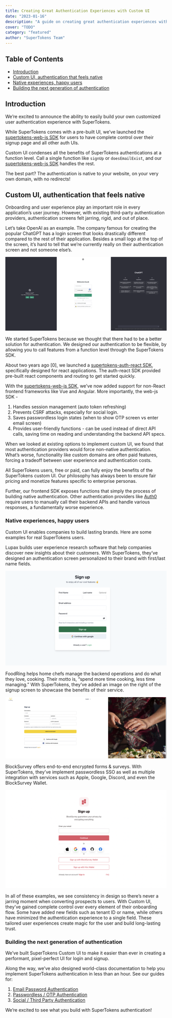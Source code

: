 ```yaml
---
title: Creating Great Authentication Experiences with Custom UI
date: "2023-01-16"
description: "A guide on creating great authentication experiences with custom UI"
cover: "TODO"
category: "featured"
author: "SuperTokens Team"
---
```


## Table of Contents
- [Introduction](#introduction)
- [Custom UI, authentication that feels native](#custom-ui-authentication-that-feels-native)
- [Native experiences, happy users](#native-experiences-happy-users)
- [Building the next generation of authentication](#building-the-next-generation-of-authentication)

## Introduction 
We’re excited to announce the ability to easily build your own customized user authentication experience with SuperTokens. 

While SuperTokens comes with a pre-built UI, we’ve launched the [supertokens-web-js SDK](https://github.com/supertokens/supertokens-web-js) for users to have complete control over their signup page and all other auth UIs.

Custom UI condenses all the benefits of SuperTokens authentications at a function level. Call a single function like `signUp` or `doesEmailExist`, and our [supertokens-web-js SDK](https://github.com/supertokens/supertokens-web-js) handles the rest.

The best part? The authentication is native to your website, on your very own domain, with no redirects!

## Custom UI, authentication that feels native

Onboarding and user experience play an important role in every application’s user journey. However, with existing third-party authentication providers, authentication screens felt jarring, rigid, and out of place.

Let’s take OpenAI as an example. The company famous for creating the popular ChatGPT has a login screen that looks drastically different compared to the rest of their application. Besides a small logo at the top of the screen, it’s hard to tell that we’re currently really on their authentication screen and not someone else’s.  

![Chat GPT login experience](./chat-gpt-login.png)

We started SuperTokens because we thought that there had to be a better solution for authentication. We designed our authentication to be flexible, by allowing you to call features from a function level through the SuperTokens SDK.

About two years ago [0], we launched a [supertokens-auth-react SDK](https://github.com/supertokens/supertokens-auth-react), specifically designed for react applications. The auth-react SDK provided pre-built react components and routing to get started quickly. 

With the [supertokens-web-js SDK](https://github.com/supertokens/supertokens-web-js), we’ve now added support for non-React frontend frameworks like Vue and Angular. More importantly, the web-js SDK -

1. Handles session management (auto token refreshing)
2. Prevents CSRF attacks, especially for social login.
3. Saves passwordless login states (when to show OTP screen vs enter email screen)
4. Provides user-friendly functions - can be used instead of direct API calls, saving time on reading and understanding the backend API specs.

When we looked at existing options to implement custom UI, we found that most authentication providers would force non-native authentication. What’s worse, functionality like custom domains are often paid features, forcing a tradeoff between user experience and authentication costs. 

All SuperTokens users, free or paid, can fully enjoy the benefits of the SuperTokens custom UI. Our philosophy has always been to ensure fair pricing and monetize features specific to enterprise personas. 

Further, our frontend SDK exposes functions that simply the process of building native authentication. Other authentication providers like [Auth0](https://auth0.com/docs/libraries/auth0js#ready-to-go-example) require users to manually call their backend APIs and handle various responses, a fundamentally worse experience. 

### Native experiences, happy users

Custom UI enables companies to build lasting brands. Here are some examples for real SuperTokens users. 

Lupax builds user experience research software that help companies discover new insights about their customers. With SuperTokens, they’ve designed an authentication screen personalized to their brand with first/last name fields.

![Lupax login screen](./lupax_login.png)

FoodRing helps home chefs manage the backend operations and do what they love, cooking. Their motto is, “spend more time cooking, less time managing.” With SuperTokens, they’ve added an image on the right of the signup screen to showcase the benefits of their service. 

![Foodring login screen](./foodring.png)

BlockSurvey offers end-to-end encrypted forms & surveys. With SuperTokens, they’ve implement passwordless SSO as well as multiple integration with services such as Apple, Google, Discord, and even the BlockSurvey Wallet. 

![BlockSurvey login screen](./block-survey.png)

In all of these examples, we see consistency in design so there’s never a jarring moment when converting prospects to users. With Custom UI, they’ve gained complete control over every element of their onboarding flow. Some have added new fields such as tenant ID or name, while others have minimized the authentication experience to a single field. These tailored user experiences create magic for the user and build long-lasting trust. 

### Building the next generation of authentication

We’ve built SuperTokens Custom UI to make it easier than ever in creating a performant, pixel-perfect UI for login and signup. 

Along the way, we’ve also designed world-class documentation to help you implement SuperTokens authentication in less than an hour. See our guides for:

1. [Email Password Authentication](https://supertokens.com/docs/emailpassword/custom-ui/init/frontend)
2. [Passwordless / OTP Authentication](https://supertokens.com/docs/passwordless/introduction)
3. [Social / Third Party Authentication](https://supertokens.com/docs/thirdparty/custom-ui/init/frontend) 

We’re excited to see what you build with SuperTokens authentication!